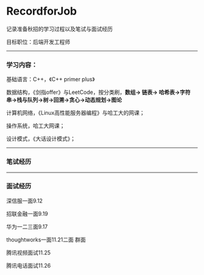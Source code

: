 # RecordforJob

记录准备秋招的学习过程以及笔试与面试经历

目标职位：后端开发工程师

---

### 学习内容：

基础语言：C++，《C++ primer plus》

数据结构，《剑指offer》与LeetCode，按分类刷，**数组-> 链表-> 哈希表->字符串->栈与队列->树->回溯->贪心->动态规划->图论**

计算机网络，《Linux高性能服务器编程》与哈工大的网课；

操作系统，哈工大网课；

设计模式，《大话设计模式》；

---

### 笔试经历

---

### 面试经历

深信服一面9.12

招联金融一面9.19

华为一二三面9.17

thoughtworks一面11.21二面 群面

腾讯视频面试11.25

腾讯电话面试11.26



